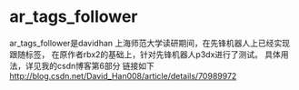 # ar_tags_follower
ar_tags_follower是davidhan 
上海师范大学读研期间，在先锋机器人上已经实现跟随标签，
在原作者rbx2的基础上，针对先锋机器人p3dx进行了测试。
具体用法，详见我的csdn博客第6部分
链接如下
http://blog.csdn.net/David_Han008/article/details/70989972

